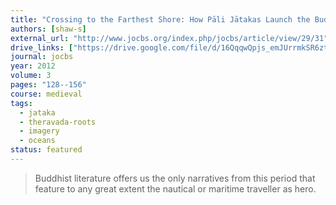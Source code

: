 ```yaml
---
title: "Crossing to the Farthest Shore: How Pāli Jātakas Launch the Buddhist Image of the Boat onto the Open Seas"
authors: [shaw-s]
external_url: "http://www.jocbs.org/index.php/jocbs/article/view/29/31"
drive_links: ["https://drive.google.com/file/d/16QqqwQpjs_emJUrrmkSR6ztQiFosoyhT/view?usp=drivesdk"]
journal: jocbs
year: 2012
volume: 3
pages: "128--156"
course: medieval
tags:
  - jataka
  - theravada-roots
  - imagery
  - oceans
status: featured
---
```


> Buddhist literature offers us the only narratives from this period that feature to any great extent the nautical or maritime traveller as hero.
